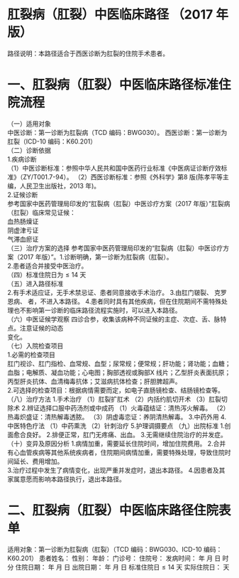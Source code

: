 # 肛裂病（肛裂）中医临床路径 （2017 年版）  
路径说明：本路径适合于西医诊断为肛裂的住院手术患者。  
# 一、肛裂病（肛裂）中医临床路径标准住院流程  
（一）适用对象  
中医诊断：第一诊断为肛裂病（TCD 编码：BWG030）。 西医诊断：第一诊断为肛裂（ICD-10 编码：K60.201）  
（二）诊断依据  
1.疾病诊断  
（1）中医诊断标准：参照中华人民共和国中医药行业标准《中医病证诊断疗效标准》（ZY/T001.7-94）。 （2）西医诊断标准：参照《外科学》第8 版(陈孝平等主编，人民卫生出版社，2013 年)。  
2.证候诊断  
参考国家中医药管理局印发的“肛裂病（肛裂）中医诊疗方案（2017 年版）”肛裂病（肛裂）临床常见证候：  
血热肠燥证  
阴虚津亏证  
气滞血瘀证  
（三）治疗方案的选择 参考国家中医药管理局印发的“肛裂病（肛裂）中医诊疗方案（2017 年版）”。1.诊断明确，第一诊断为肛裂病（肛裂）。  
2.患者适合并接受中医治疗。  
（四）标准住院日为${\leqslant}14$ 天  
（五）进入路径标准  
2.有手术适应证，无手术禁忌证、患者同意接收手术治疗。  3.由肛门皲裂、 克罗恩病、 者，不进入本路径。 4.患者同时具有其他疾病，但在住院期间不需特殊处理也不影响第一诊断的临床路径流程实施时，可以进入本路径。  
（六）中医证候学观察 四诊合参，收集该病种不同证候的主症、次症、舌、脉特点。注意证候的动态  
变化。  
（七）入院检查项目  
1.必需的检查项目  
肛门视诊、肛门指检、血常规、血型；尿常规；便常规；肝功能；肾功能；血糖；血脂；电解质、凝血功能；心电图；胸部透视或胸部X 线片；乙型肝炎表面抗原；丙型肝炎抗体、血清梅毒抗体；艾滋病抗体检查；肝胆脾超声。  
2.可选择的检查项目：根据病情需要而定，如电子直肠镜检查、结肠镜检查等。  
（八）治疗方法 1.手术治疗  （1）肛裂扩肛术 （2）内括约肌切开术 （3）肛裂切除术 2.辨证选择口服中药汤剂或中成药   （1）火毒蕴结证：清热泻火解毒。 （2）热毒炽盛证：清热解毒透脓。 （3）阴虚毒恋证：养阴清热解毒。 3.中药外用 4.中医特色疗法 （1）中药熏洗 （2）针刺治疗 5.护理调摄要点 （九）出院标准 1.创面愈合良好。 2.排便正常，肛门无疼痛、出血。 3.无需继续住院治疗的并发症。 （十）变异及原因分析 1.病情加重，需要延长住院时间，增加住院费用。 2.合并有心血管疾病等其他系统疾病者，住院期间病情加重，需要特殊处理，导致住院时间延长、费用增加。  
3.治疗过程中发生了病情变化，出现严重并发症时，退出本路径。 4.因患者及其家属意愿而影响本路径执行，退出本路径。  
# 二、肛裂病（肛裂）中医临床路径住院表单  
适用对象：第一诊断为肛裂病（肛裂）（TCD 编码：BWG030、ICD-10 编码：K60.201） 患者姓名：          性别：    年龄：    门诊号：         住院号：            发病时间：   年  月  日  时  分  住院日期：   年  月  日 出院日期：   年  月   日 标准住院日${\leqslant}14$ 天                实际住院日：    天  

